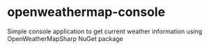 # openweathermap-console
Simple console application to get current weather information using OpenWeatherMapSharp NuGet package
